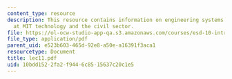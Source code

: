 ```yaml
---
content_type: resource
description: This resource contains information on engineering systems development
  at MIT technology and the civil sector.
file: https://ol-ocw-studio-app-qa.s3.amazonaws.com/courses/esd-10-introduction-to-technology-and-policy-fall-2006/10bdd1522fa2f9446c8515637c20c1e5_lec11.pdf
file_type: application/pdf
parent_uid: e523b603-465d-92e8-a50e-a16391f3aca1
resourcetype: Document
title: lec11.pdf
uid: 10bdd152-2fa2-f944-6c85-15637c20c1e5
---
```

